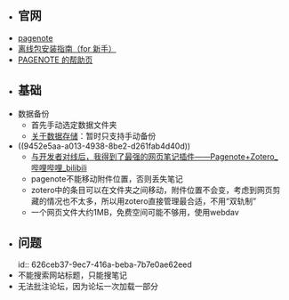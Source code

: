 - ## 官网
- [pagenote](https://help.pagenote.cn/)
- [离线包安装指南（for 新手）](https://page-note.notion.site/for-b5fe205baff74f14a46614fe2ba29caa)
- [PAGENOTE 的帮助页](https://page-note.notion.site/page-note/PAGENOTE-cfd9af87021049349e0420bc708c4206)
- ## 基础
- 数据备份
	- 首先手动选定数据文件夹
	- [关于数据存储](https://page-note.notion.site/dca425895d0a466c9014b0d173d3308e#6ee50b8f2ed74023860297b63f6dbbd1)：暂时只支持手动备份
- ((9452e5aa-a013-4938-8be2-d261fab4d40d))
	- [与开发者对线后，我得到了最强的网页笔记插件——Pagenote+Zotero_哔哩哔哩_bilibili](https://www.bilibili.com/video/BV1rP4y1h7DB?spm_id_from=333.999.0.0)
	- pagenote不能移动附件位置，否则丢失笔记
	- zotero中的条目可以在文件夹之间移动，附件位置不会变，考虑到网页剪藏的情况也不太多，所以用zotero直接管理最合适，不用“双轨制”
	- 一个网页文件大约1MB，免费空间可能不够用，使用webdav
- ## 问题
  id:: 626ceb37-9ec7-416a-beba-7b7e0ae62eed
- 不能搜索网站标题，只能搜笔记
- 无法批注论坛，因为论坛一次加载一部分